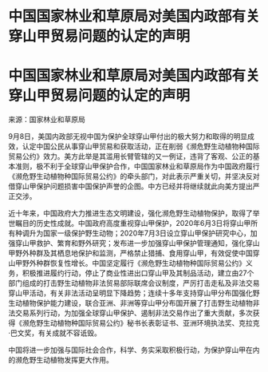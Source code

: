 # 中国国家林业和草原局对美国内政部有关穿山甲贸易问题的认定的声明

# 中国国家林业和草原局对美国内政部有关穿山甲贸易问题的认定的声明

来源：国家林业和草原局

9月8日，美国内政部无视中国为保护全球穿山甲付出的极大努力和取得的明显成效，认定中国公民从事穿山甲贸易和获取活动，正在削弱《濒危野生动植物种国际贸易公约》效力。美方此举是其滥用长臂管辖的又一例证，违背了客观、公正的基本准则，极不利于全球穿山甲保护合作，中国国家林业和草原局作为中国政府履行《濒危野生动植物种国际贸易公约》的牵头部门，对此表示严重关切，并坚决反对借穿山甲保护问题损害中国保护声誉的企图。中方已经并将继续就此向美方提出严正交涉。

近十年来，中国政府大力推进生态文明建设，强化濒危野生动植物保护，取得了举世瞩目的历史性成就。中国政府高度重视穿山甲保护，2020年6月3日将穿山甲所有种调升为国家一级保护野生动物；2020年7月3日设立穿山甲保护研究中心，加强穿山甲救护、繁育和野外研究；发布进一步加强穿山甲保护管理通知，强化穿山甲野外种群及其栖息地保护和监测，严格禁止猎捕、食用穿山甲，有效促使中国穿山甲野外种群恢复性增长。中国坚定履行《濒危野生动植物种国际贸易公约》义务，积极推进履约行动，停止了商业性进出口穿山甲及其制品活动，建立由27个部门组成的打击野生动植物非法贸易部际联席会议制度，严厉打击走私及非法交易穿山甲活动，有关非法活动呈明显下降趋势；连续十多年支持穿山甲分布国强化野生动植物保护能力建设，联合亚洲、非洲等穿山甲分布国开展了打击野生动植物非法交易系列行动，为加强全球穿山甲保护、遏制非法交易作出了重大贡献，多次获得《濒危野生动植物种国际贸易公约》秘书长表彰证书、亚洲环境执法奖、克拉克·巴文奖，有关成就不容诋毁。

中国将进一步加强与国际社会合作，科学、务实采取积极行动，为保护穿山甲在内的濒危野生动植物发挥更大作用。


